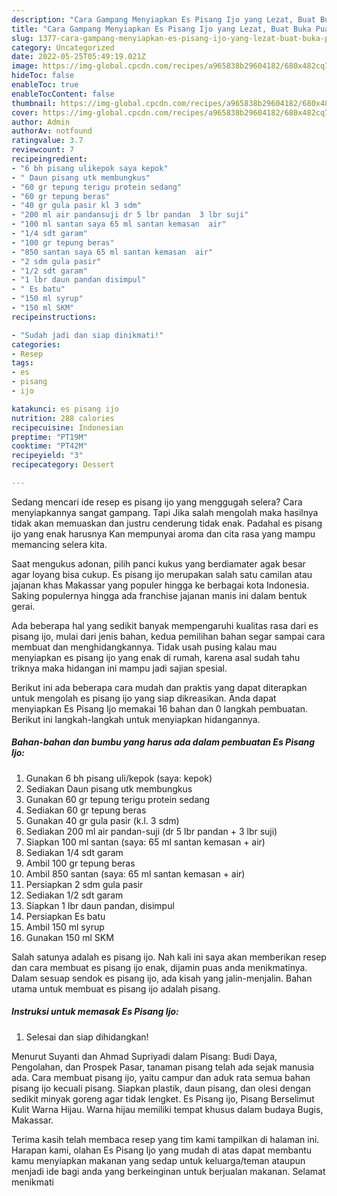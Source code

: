 ```yaml
---
description: "Cara Gampang Menyiapkan Es Pisang Ijo yang Lezat, Buat Buka Puasa Lezat Sekali"
title: "Cara Gampang Menyiapkan Es Pisang Ijo yang Lezat, Buat Buka Puasa Lezat Sekali"
slug: 1377-cara-gampang-menyiapkan-es-pisang-ijo-yang-lezat-buat-buka-puasa-lezat-sekali
category: Uncategorized
date: 2022-05-25T05:49:19.021Z
image: https://img-global.cpcdn.com/recipes/a965838b29604182/680x482cq70/es-pisang-ijo-foto-resep-utama.jpg
hideToc: false
enableToc: true
enableTocContent: false
thumbnail: https://img-global.cpcdn.com/recipes/a965838b29604182/680x482cq70/es-pisang-ijo-foto-resep-utama.jpg
cover: https://img-global.cpcdn.com/recipes/a965838b29604182/680x482cq70/es-pisang-ijo-foto-resep-utama.jpg
author: Admin
authorAv: notfound
ratingvalue: 3.7
reviewcount: 7
recipeingredient:
- "6 bh pisang ulikepok saya kepok"
- " Daun pisang utk membungkus"
- "60 gr tepung terigu protein sedang"
- "60 gr tepung beras"
- "40 gr gula pasir kl 3 sdm"
- "200 ml air pandansuji dr 5 lbr pandan  3 lbr suji"
- "100 ml santan saya 65 ml santan kemasan  air"
- "1/4 sdt garam"
- "100 gr tepung beras"
- "850 santan saya 65 ml santan kemasan  air"
- "2 sdm gula pasir"
- "1/2 sdt garam"
- "1 lbr daun pandan disimpul"
- " Es batu"
- "150 ml syrup"
- "150 ml SKM"
recipeinstructions:

- "Sudah jadi dan siap dinikmati!"
categories:
- Resep
tags:
- es
- pisang
- ijo

katakunci: es pisang ijo 
nutrition: 288 calories
recipecuisine: Indonesian
preptime: "PT19M"
cooktime: "PT42M"
recipeyield: "3"
recipecategory: Dessert

---
```



Sedang mencari ide resep es pisang ijo yang menggugah selera? Cara menyiapkannya sangat gampang. Tapi Jika salah mengolah maka hasilnya tidak akan memuaskan dan justru cenderung tidak enak. Padahal es pisang ijo yang enak harusnya Kan mempunyai aroma dan cita rasa yang mampu memancing selera kita.


Saat mengukus adonan, pilih panci kukus yang berdiamater agak besar agar loyang bisa cukup. Es pisang ijo merupakan salah satu camilan atau jajanan khas Makassar yang populer hingga ke berbagai kota Indonesia. Saking populernya hingga ada franchise jajanan manis ini dalam bentuk gerai.

Ada beberapa hal yang sedikit banyak mempengaruhi kualitas rasa dari es pisang ijo, mulai dari jenis bahan, kedua pemilihan bahan segar sampai cara membuat dan menghidangkannya. Tidak usah pusing kalau mau menyiapkan es pisang ijo yang enak di rumah, karena asal sudah tahu triknya maka hidangan ini mampu jadi sajian spesial.


Berikut ini ada beberapa cara mudah dan praktis yang dapat diterapkan untuk mengolah es pisang ijo yang siap dikreasikan. Anda dapat menyiapkan Es Pisang Ijo memakai 16 bahan dan 0 langkah pembuatan. Berikut ini langkah-langkah untuk menyiapkan hidangannya.

<!--inarticleads1-->

##### Bahan-bahan dan bumbu yang harus ada dalam pembuatan Es Pisang Ijo:

1. Gunakan 6 bh pisang uli/kepok (saya: kepok)
1. Sediakan  Daun pisang utk membungkus
1. Gunakan 60 gr tepung terigu protein sedang
1. Sediakan 60 gr tepung beras
1. Gunakan 40 gr gula pasir (k.l. 3 sdm)
1. Sediakan 200 ml air pandan-suji (dr 5 lbr pandan + 3 lbr suji)
1. Siapkan 100 ml santan (saya: 65 ml santan kemasan + air)
1. Sediakan 1/4 sdt garam
1. Ambil 100 gr tepung beras
1. Ambil 850 santan (saya: 65 ml santan kemasan + air)
1. Persiapkan 2 sdm gula pasir
1. Sediakan 1/2 sdt garam
1. Siapkan 1 lbr daun pandan, disimpul
1. Persiapkan  Es batu
1. Ambil 150 ml syrup
1. Gunakan 150 ml SKM


Salah satunya adalah es pisang ijo. Nah kali ini saya akan memberikan resep dan cara membuat es pisang ijo enak, dijamin puas anda menikmatinya. Dalam sesuap sendok es pisang ijo, ada kisah yang jalin-menjalin. Bahan utama untuk membuat es pisang ijo adalah pisang. 

<!--inarticleads2-->

##### Instruksi untuk memasak Es Pisang Ijo:


1. Selesai dan siap dihidangkan!

Menurut Suyanti dan Ahmad Supriyadi dalam Pisang: Budi Daya, Pengolahan, dan Prospek Pasar, tanaman pisang telah ada sejak manusia ada. Cara membuat pisang ijo, yaitu campur dan aduk rata semua bahan pisang ijo kecuali pisang. Siapkan plastik, daun pisang, dan olesi dengan sedikit minyak goreng agar tidak lengket. Es Pisang ijo, Pisang Berselimut Kulit Warna Hijau. Warna hijau memiliki tempat khusus dalam budaya Bugis, Makassar. 

Terima kasih telah membaca resep yang tim kami tampilkan di halaman ini. Harapan kami, olahan Es Pisang Ijo yang mudah di atas dapat membantu kamu menyiapkan makanan yang sedap untuk keluarga/teman ataupun menjadi ide bagi anda yang berkeinginan untuk berjualan makanan. Selamat menikmati

